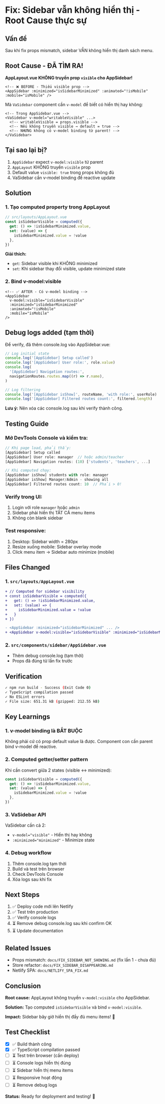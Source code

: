 # Fix: Sidebar vẫn không hiển thị - Root Cause thực sự

## Vấn đề

Sau khi fix props mismatch, sidebar VẪN không hiển thị danh sách menu.

## Root Cause - ĐÃ TÌM RA!

**AppLayout.vue KHÔNG truyền prop `visible` cho AppSidebar!**

```vue
<!-- ❌ BEFORE - Thiếu visible prop -->
<AppSidebar :minimized="isSidebarMinimized" :animated="!isMobile" :mobile="isMobile" />
```

Mà `VaSidebar` component cần `v-model` để biết có hiển thị hay không:

```vue
<!-- Trong AppSidebar.vue -->
<VaSidebar v-model="writableVisible" ...>
  <!-- writableVisible = props.visible -->
  <!-- Nếu không truyền visible → default = true -->
  <!-- NHƯNG không có v-model binding từ parent! -->
</VaSidebar>
```

## Tại sao lại bị?

1. `AppSidebar` expect `v-model:visible` từ parent
2. `AppLayout` KHÔNG truyền `visible` prop
3. Default value `visible: true` trong props không đủ
4. VaSidebar cần v-model binding để reactive update

## Solution

### 1. Tạo computed property trong AppLayout

```javascript
// src/layouts/AppLayout.vue
const isSidebarVisible = computed({
  get: () => !isSidebarMinimized.value,
  set: (value) => {
    isSidebarMinimized.value = !value
  },
})
```

**Giải thích:**

- `get`: Sidebar visible khi KHÔNG minimized
- `set`: Khi sidebar thay đổi visible, update minimized state

### 2. Bind v-model:visible

```vue
<!-- ✅ AFTER - Có v-model binding -->
<AppSidebar
  v-model:visible="isSidebarVisible"
  :minimized="isSidebarMinimized"
  :animated="!isMobile"
  :mobile="isMobile"
/>
```

## Debug logs added (tạm thời)

Để verify, đã thêm console.log vào AppSidebar.vue:

```javascript
// Log initial state
console.log('[AppSidebar] Setup called')
console.log('[AppSidebar] User role:', role.value)
console.log(
  '[AppSidebar] Navigation routes:',
  navigationRoutes.routes.map((r) => r.name),
)

// Log filtering
console.log('[AppSidebar isShow]', routeName, 'with role:', userRole)
console.log('[AppSidebar] Filtered routes count:', filtered.length)
```

**Lưu ý:** Nên xóa các console.log sau khi verify thành công.

## Testing Guide

### Mở DevTools Console và kiểm tra:

```javascript
// Khi page load, phải thấy:
[AppSidebar] Setup called
[AppSidebar] User role: manager  // hoặc admin/teacher
[AppSidebar] Navigation routes: (10) ['students', 'teachers', ...]

// Khi computed chạy:
[AppSidebar isShow] students with role: manager
[AppSidebar isShow] Manager/Admin - showing all
[AppSidebar] Filtered routes count: 10  // Phải > 0!
```

### Verify trong UI:

1. Login với role `manager` hoặc `admin`
2. Sidebar phải hiển thị TẤT CẢ menu items
3. Không còn blank sidebar

### Test responsive:

1. Desktop: Sidebar width = 280px
2. Resize xuống mobile: Sidebar overlay mode
3. Click menu item → Sidebar auto minimize (mobile)

## Files Changed

### 1. `src/layouts/AppLayout.vue`

```diff
+ // Computed for sidebar visibility
+ const isSidebarVisible = computed({
+   get: () => !isSidebarMinimized.value,
+   set: (value) => {
+     isSidebarMinimized.value = !value
+   }
+ })

- <AppSidebar :minimized="isSidebarMinimized" ... />
+ <AppSidebar v-model:visible="isSidebarVisible" :minimized="isSidebarMinimized" ... />
```

### 2. `src/components/sidebar/AppSidebar.vue`

- Thêm debug console.log (tạm thời)
- Props đã đúng từ lần fix trước

## Verification

```bash
✓ npm run build - Success (Exit Code 0)
✓ TypeScript compilation passed
✓ No ESLint errors
✓ File size: 651.31 kB (gzipped: 212.55 kB)
```

## Key Learnings

### 1. **v-model binding là BẮT BUỘC**

Không phải cứ có prop default value là được. Component con cần parent bind v-model để reactive.

### 2. **Computed getter/setter pattern**

Khi cần convert giữa 2 states (visible ↔ minimized):

```javascript
const isSidebarVisible = computed({
  get: () => !isSidebarMinimized.value,
  set: (value) => {
    isSidebarMinimized.value = !value
  },
})
```

### 3. **VaSidebar API**

VaSidebar cần cả 2:

- `v-model="visible"` - Hiển thị hay không
- `:minimized="minimized"` - Minimize state

### 4. **Debug workflow**

1. Thêm console.log tạm thời
2. Build và test trên browser
3. Check DevTools Console
4. Xóa logs sau khi fix

## Next Steps

1. ✅ Deploy code mới lên Netlify
2. ✅ Test trên production
3. ✅ Verify console logs
4. ⏳ Remove debug console.log sau khi confirm OK
5. ⏳ Update documentation

## Related Issues

- Props mismatch: `docs/FIX_SIDEBAR_NOT_SHOWING.md` (fix lần 1 - chưa đủ)
- Store refactor: `docs/FIX_SIDEBAR_DISAPPEARING.md`
- Netlify SPA: `docs/NETLIFY_SPA_FIX.md`

## Conclusion

**Root cause:** AppLayout không truyền `v-model:visible` cho AppSidebar.

**Solution:** Tạo computed `isSidebarVisible` và bind `v-model:visible`.

**Impact:** Sidebar bây giờ hiển thị đầy đủ menu items! 🎉

## Test Checklist

- [x] ✅ Build thành công
- [x] ✅ TypeScript compilation passed
- [ ] ⏳ Test trên browser (cần deploy)
- [ ] ⏳ Console logs hiển thị đúng
- [ ] ⏳ Sidebar hiển thị menu items
- [ ] ⏳ Responsive hoạt động
- [ ] ⏳ Remove debug logs

**Status:** Ready for deployment and testing! 🚀
